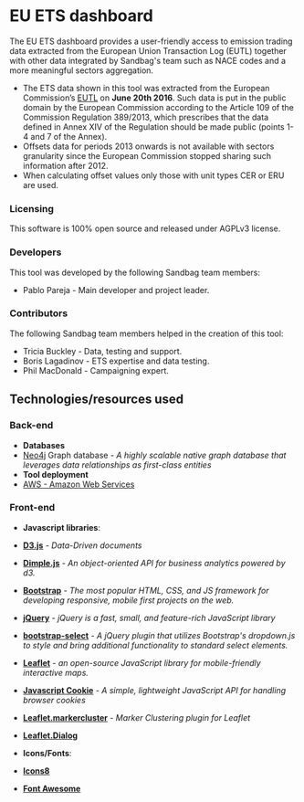 # EU ETS dashboard

The EU ETS dashboard provides a user-friendly access to emission trading data extracted from the European Union Transaction Log (EUTL) together with other data integrated by Sandbag's team such as NACE codes and a more meaningful sectors aggregation.

* The ETS data shown in this tool was extracted from the European Commission’s [EUTL](http://ec.europa.eu/environment/ets/) on **June 20th 2016**. Such data is put in the public domain by the European Commission according to the Article 109 of the Commission Regulation 389/2013, which prescribes that the data defined in Annex XIV of the Regulation should be made public (points 1-4 and 7 of the Annex).
* Offsets data for periods 2013 onwards is not available with sectors granularity since the European Commission stopped sharing such information after 2012.
* When calculating offset values only those with unit types CER or ERU are used.

### Licensing

This software is 100% open source and released under AGPLv3 license.

### Developers

This tool was developed by the following Sandbag team members:

* Pablo Pareja - Main developer and project leader.

### Contributors

The following Sandbag team members helped in the creation of this tool:

* Tricia Buckley - Data, testing and support.
* Boris Lagadinov - ETS expertise and data testing.
* Phil MacDonald - Campaigning expert.

## Technologies/resources used

### Back-end

* **Databases**
 * [Neo4j](http://www.neo4j.com) Graph database  - _A highly scalable native graph database that leverages data relationships as first-class entities_
* **Tool deployment**
 * [AWS - Amazon Web Services](http://https://aws.amazon.com/) 

### Front-end

* **Javascript libraries**:
 * **[D3.js](https://d3js.org/)** - _Data-Driven documents_
 * **[Dimple.js](http://dimplejs.org/)** - _An object-oriented API for business analytics powered by d3._
 * **[Bootstrap](http://getbootstrap.com/)** - _The most popular HTML, CSS, and JS framework for developing responsive, mobile first projects on the web._
 * **[jQuery](https://jquery.com/)** - _jQuery is a fast, small, and feature-rich JavaScript library_
 * **[bootstrap-select](http://silviomoreto.github.io/bootstrap-select/)** - _A jQuery plugin that utilizes Bootstrap's dropdown.js to style and bring additional functionality to standard select elements._
 * **[Leaflet](http://leafletjs.com/)** - _an open-source JavaScript library for mobile-friendly interactive maps._
 * **[Javascript Cookie](https://github.com/js-cookie/js-cookie)** - _A simple, lightweight JavaScript API for handling browser cookies_
 * **[Leaflet.markercluster](https://github.com/Leaflet/Leaflet.markercluster)** - _Marker Clustering plugin for Leaflet_
 * **[Leaflet.Dialog](https://github.com/NBTSolutions/Leaflet.Dialog)**

* **Icons/Fonts**:
 * **[Icons8](https://icons8.com/)**
 * **[Font Awesome](http://fontawesome.io/)** 
